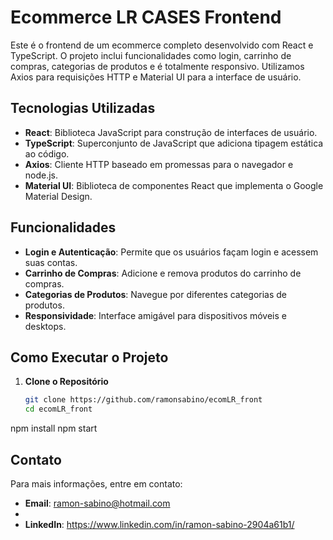 # Ecommerce LR CASES Frontend

Este é o frontend de um ecommerce completo desenvolvido com React e TypeScript. O projeto inclui funcionalidades como login, carrinho de compras, categorias de produtos e é totalmente responsivo. Utilizamos Axios para requisições HTTP e Material UI para a interface de usuário.

## Tecnologias Utilizadas

- **React**: Biblioteca JavaScript para construção de interfaces de usuário.
- **TypeScript**: Superconjunto de JavaScript que adiciona tipagem estática ao código.
- **Axios**: Cliente HTTP baseado em promessas para o navegador e node.js.
- **Material UI**: Biblioteca de componentes React que implementa o Google Material Design.

## Funcionalidades

- **Login e Autenticação**: Permite que os usuários façam login e acessem suas contas.
- **Carrinho de Compras**: Adicione e remova produtos do carrinho de compras.
- **Categorias de Produtos**: Navegue por diferentes categorias de produtos.
- **Responsividade**: Interface amigável para dispositivos móveis e desktops.


## Como Executar o Projeto

1. **Clone o Repositório**

   ```bash
   git clone https://github.com/ramonsabino/ecomLR_front
   cd ecomLR_front
npm install
npm start

## Contato

Para mais informações, entre em contato:

- **Email**: ramon-sabino@hotmail.com
- 
- **LinkedIn**: https://www.linkedin.com/in/ramon-sabino-2904a61b1/

